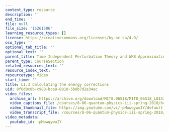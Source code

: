 ```yaml
---
content_type: resource
description: ''
end_time: ''
file: null
file_size: '15261506'
learning_resource_types: []
license: https://creativecommons.org/licenses/by-nc-sa/4.0/
ocw_type: ''
optional_tab_title: ''
optional_text: ''
parent_title: Time Independent Perturbation Theory and WKB Approximation
parent_type: CourseSection
related_resources_text: ''
resource_index_text: ''
resourcetype: Video
start_time: ''
title: L1.3 Calculating the energy corrections
uid: 8f0d0c0b-c988-bca8-8010-5b8b7d2e34ac
video_files:
  archive_url: https://archive.org/download/MIT8.06S18/MIT8_06S18_L01S3_300k.mp4
  video_captions_file: /courses/8-06-quantum-physics-iii-spring-2018/b4026688c3c15d4782216288a0855516_-pMowqywuIY.vtt
  video_thumbnail_file: https://img.youtube.com/vi/-pMowqywuIY/default.jpg
  video_transcript_file: /courses/8-06-quantum-physics-iii-spring-2018/bc40405cb7bdba2738f043e477b2f66f_-pMowqywuIY.pdf
video_metadata:
  youtube_id: -pMowqywuIY
---
```

